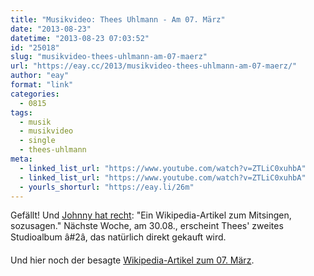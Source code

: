 ```yaml
---
title: "Musikvideo: Thees Uhlmann - Am 07. März"
date: "2013-08-23"
datetime: "2013-08-23 07:03:52"
id: "25018"
slug: "musikvideo-thees-uhlmann-am-07-maerz"
url: "https://eay.cc/2013/musikvideo-thees-uhlmann-am-07-maerz/"
author: "eay"
format: "link"
categories:
  - 0815
tags:
  - musik
  - musikvideo
  - single
  - thees-uhlmann
meta:
  - linked_list_url: "https://www.youtube.com/watch?v=ZTLiC0xuhbA"
  - linked_list_url: "https://www.youtube.com/watch?v=ZTLiC0xuhbA"
  - yourls_shorturl: "https://eay.li/26m"
---
```


Gefällt! Und [Johnny hat recht](http://www.spreeblick.com/2013/08/23/thees-uhlmann-am-7-marz/): "Ein Wikipedia-Artikel zum Mitsingen, sozusagen." Nächste Woche, am 30.08., erscheint Thees' zweites Studioalbum â#2â, das natürlich direkt gekauft wird.

Und hier noch der besagte [Wikipedia-Artikel zum 07. März](http://de.m.wikipedia.org/wiki/7._M%C3%A4rz).
